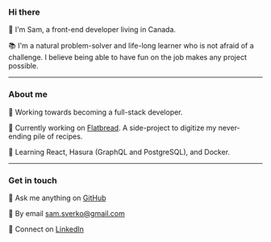 ### Hi there

👋 I'm Sam, a front-end developer living in Canada.

📚 I'm a natural problem-solver and life-long learner who is not afraid of a challenge. I believe being able to have fun on the job makes any project possible.

---

### About me

💪 Working towards becoming a full-stack developer.

🔭 Currently working on [Flatbread](https://github.com/SamSverko/flatbread). A side-project to digitize my never-ending pile of recipes.

🌱 Learning React, Hasura (GraphQL and PostgreSQL), and Docker.

---

### Get in touch

💬 Ask me anything on [GitHub](https://github.com/SamSverko/ama)

💌 By email [sam.sverko@gmail.com](mailto:sam.sverko@gmail.com)

🔗 Connect on [LinkedIn](https://www.linkedin.com/in/samsverko/)
